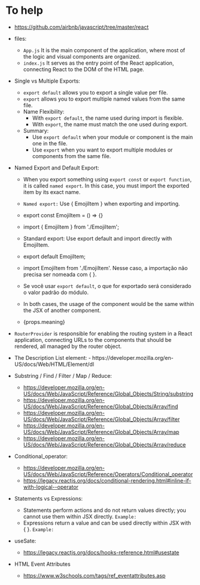 # To help
* https://github.com/airbnb/javascript/tree/master/react

* files:
    - `App.js` It is the main component of the application, where most of the logic and visual components are organized.
    - `index.js` It serves as the entry point of the React application, connecting React to the DOM of the HTML page.

* Single vs Multiple Exports:
    - `export default` allows you to export a single value per file.
    - `export` allows you to export multiple named values from the same file.
    - Name Flexibility:
        - With `export default`, the name used during import is flexible.
        - With `export`, the name must match the one used during export.
    - Summary:
        - Use `export default` when your module or component is the main one in the file.
        - Use `export` when you want to export multiple modules or components from the same file.

* Named Export and Default Export:
    - When you export something using `export const` or `export function`, it is called `named export`. In this case, you must import the exported item by its exact name.
    - `Named export:` Use { EmojiItem } when exporting and importing.
    - export const EmojiItem = () => {}
    - import { EmojiItem } from './EmojiItem';

    - Standard export: Use export default and import directly with EmojiItem.
    - export default EmojiItem;
    - import EmojiItem from './EmojiItem'. Nesse caso, a importação não precisa ser nomeada com { }.
    - Se você usar `export default`, o que for exportado será considerado o valor padrão do módulo.

    - In both cases, the usage of the component would be the same within the JSX of another component.
    - <p>{props.meaning}</p>

* `RouterProvider` is responsible for enabling the routing system in a React application, connecting URLs to the components that should be rendered, all managed by the router object.

* <dl> The Description List element: 
    - https://developer.mozilla.org/en-US/docs/Web/HTML/Element/dl

* Substring / Find / Filter / Map / Reduce: 
    - https://developer.mozilla.org/en-US/docs/Web/JavaScript/Reference/Global_Objects/String/substring
    - https://developer.mozilla.org/en-US/docs/Web/JavaScript/Reference/Global_Objects/Array/find
    - https://developer.mozilla.org/en-US/docs/Web/JavaScript/Reference/Global_Objects/Array/filter
    - https://developer.mozilla.org/en-US/docs/Web/JavaScript/Reference/Global_Objects/Array/map 
    - https://developer.mozilla.org/en-US/docs/Web/JavaScript/Reference/Global_Objects/Array/reduce

* Conditional_operator:
    - https://developer.mozilla.org/en-US/docs/Web/JavaScript/Reference/Operators/Conditional_operator
    - https://legacy.reactjs.org/docs/conditional-rendering.html#inline-if-with-logical--operator

* Statements vs Expressions: 
    - Statements perform actions and do not return values ​​directly; you cannot use them within JSX directly.
    `Example:`
        <!-- function MyComponent() {
            return (
                <h1>
                {isLoggedIn ? 'Welcome back!' : 'Please log in.'}
                </h1>
        );} -->
    - Expressions return a value and can be used directly within JSX with { }.
    `Example:`
        <!-- function MyComponent() {
            return (
                <h1>
                {isLoggedIn ? 'Welcome back!' : 'Please log in.'}
                </h1>
        );} -->

* useSate:
    - https://legacy.reactjs.org/docs/hooks-reference.html#usestate

* HTML Event Attributes
    - https://www.w3schools.com/tags/ref_eventattributes.asp    
    